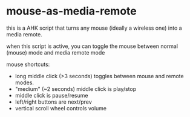 # mouse-as-media-remote
this is a AHK script that turns any mouse (ideally a wireless one) into a media remote.


when this script is active, you can toggle the mouse between normal (mouse) mode and media remote mode


mouse shortcuts:
* long middle click (>3 seconds) toggles between mouse and remote modes.
* "medium" (~2 seconds) middle click is play/stop
* middle click is pause/resume
* left/right buttons are next/prev
* vertical scroll wheel controls volume
